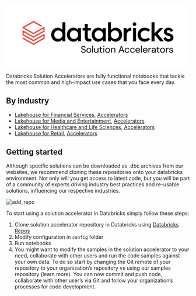 <a href="https://www.databricks.com/solutions/accelerators"><img src='https://github.com/databricks-industry-solutions/.github/raw/main/profile/solacc_logo_wide.png'></img></a>

Databricks Solution Accelerators are fully functional notebooks that tackle the most common and high-impact use cases that you face every day.

## By Industry

- [Lakehouse for Financial Services](https://databricks.com/solutions/industries/financial-services), [Accelerators](https://www.databricks.com/solutions/accelerators?filters=financial)
- [Lakehouse for Media and Entertainment](https://databricks.com/solutions/industries/media-and-entertainment), [Accelerators](https://www.databricks.com/solutions/accelerators?filters=media)
- [Lakehouse for Healthcare and Life Sciences](https://databricks.com/solutions/industries/healthcare-and-life-sciences), [Accelerators](https://www.databricks.com/solutions/accelerators?filters=healthcare)
- [Lakehouse for Retail](https://databricks.com/solutions/industries/retail-industry-solutions), [Accelerators](https://www.databricks.com/solutions/accelerators?filters=retail)

## Getting started

Although specific solutions can be downloaded as .dbc archives from our websites, we recommend cloning these repositories onto your databricks environment. Not only will you get access to latest code, but you will be part of a community of experts driving industry best practices and re-usable solutions, influencing our respective industries. 

<img width="500" alt="add_repo" src="https://user-images.githubusercontent.com/4445837/177207338-65135b10-8ccc-4d17-be21-09416c861a76.png">

To start using a solution accelerator in Databricks simply follow these steps: 

1. Clone solution accelerator repository in Databricks using [Databricks Repos](https://www.databricks.com/product/repos)
2. Modify configuration in `config` folder
3. Run notebooks
4. You might want to modify the samples in the solution accelerator to your need, collaborate with other users and run the code samples against your own data. To do so start by changing the Git remote of your repository  to your organization’s repository vs using our samples repository (learn more). You can now commit and push code, collaborate with other user’s via Git and follow your organization’s processes for code development.
